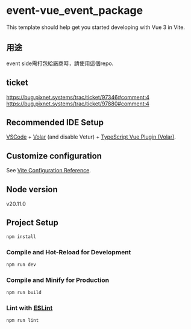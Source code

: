 # event-vue_event_package

This template should help get you started developing with Vue 3 in Vite.

## 用途

event side需打包給廠商時，請使用這個repo.

## ticket
https://bug.pixnet.systems/trac/ticket/97346#comment:4
https://bug.pixnet.systems/trac/ticket/97880#comment:4



## Recommended IDE Setup

[VSCode](https://code.visualstudio.com/) + [Volar](https://marketplace.visualstudio.com/items?itemName=Vue.volar) (and disable Vetur) + [TypeScript Vue Plugin (Volar)](https://marketplace.visualstudio.com/items?itemName=Vue.vscode-typescript-vue-plugin).

## Customize configuration

See [Vite Configuration Reference](https://vitejs.dev/config/).

## Node version
v20.11.0

## Project Setup

```sh
npm install
```

### Compile and Hot-Reload for Development

```sh
npm run dev
```

### Compile and Minify for Production

```sh
npm run build
```

### Lint with [ESLint](https://eslint.org/)

```sh
npm run lint
```
